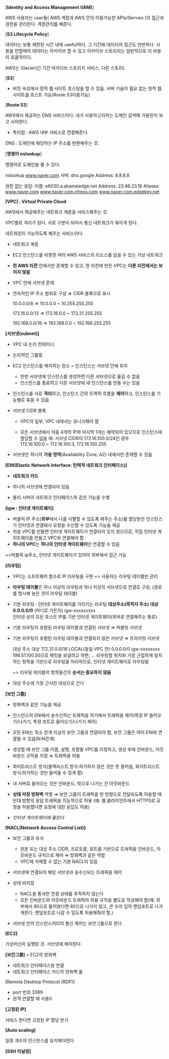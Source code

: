 [**Identity and Access Management (IAM)**]

AWS 사용자는 user들( AWS 계정과 AWS 안의 이용가능한 APIs/Servies )의 접근과 권한을 관리한다. 계정관리를 해준다.



[**S3 Lifecycle Policy**]

데이터는 보통 제한된 시간 내에 useful하다. 그 기간에 데이터의 접근도 빈번하다. 사용을 안할때의 데이터는 아카이브 할 수 있고 아카이브 스토리지는 일반적으로 더 비용이 효율적이다.

AWS는 Glacier(긴 기간 아카이브 스토리지 서비스, 다른 스토리)



[**S3**]

- 버킷 속성에서 정적 웹 사이트 호스팅을 할 수 있음. 서버 기술이 필요 없는 정적 웹 사이트를 호스트 가능(Route 53이용가능)



[**Route 53**]

AWS에서 제공하는 DNS 서비스이다. 내가 사용하고자하는 도메인 검색해 가용한지 보고 사야한다. 

* 특이점 : AWS 내부 서비스로 연결해준다.

DNS : 도메인에 해당하는 IP 주소를 반환해주는 것. 



[**명령어 nslookup**]

명령어로 도메인을 볼 수 있다.

nslookup www.naver.com
서버:    dns.google
Address:  8.8.8.8

권한 없는 응답:
이름:    e6030.a.akamaiedge.net
Address:  23.46.23.18
Aliases:  www.naver.com
          www.naver.com.nheos.com
          www.naver.com.edgekey.net



**[VPC] : Virtual Private Cloud**

AWS에서 제공해주는 네트워크 계층을 서비스해주는 것. 

VPC별로 격리가 된다. 서로 구분이 되어서 통신 네트워크가 묶이게 된다. 

네트워킹이 가능하도록 해주는 서비스이다. 

- 네트워크 계층

- EC2 인스턴스를 비롯한 여러 AWS 서비스의 리소스를 담을 수 있는 가상 네트워크 

- **한 AWS 리전** 안에서만 존재할 수 있고, 한 리전에 만든 VPC는 **다른 리전에서는 보이지 않음**

- VPC 안에 서브넷 존재

- 연속적인 IP 주소 범위로 구성 ⇒ CIDR 블록으로 표시

  10.0.0.0/8 	 ⇒ 10.0.0.0 ~ 10.255.255.255

  172.16.0.0/12 ⇒ 172.16.0.0 ~ 172.31.255.255

  192.168.0.0/16 ⇒ 192.168.0.0 ~ 192.168.255.255

  

**[서브넷(subnet)]**

- VPC 내 논리 컨테이너

- 논리적인 그룹핑

- EC2 인스턴스를 배치하는 장소  = 인스턴스는 서브넷 안에 위치

  - 한번 서브넷에 인스턴스를 생성하면 다른 서브넷으로 옮길 수 없음
  - 인스턴스를 종료하고 다른 서브넷에 새 인스턴스를 만들 수는 있음

- 인스턴스를 서로 **격리**하고, 인스턴스 간의 트랙픽 흐름을 **제어**하고, 인스턴스를 기능별로 묶을 수 있음

- 서브넷 CIDR 블록

  - VPC의 일부, VPC 내에서는 유니크해야 함

  - 모든 서브넷에서 처음 4개의 IP와 마지막 1개는 예약되어 있으므로 인스턴스에 할당할 수 없음
    예: 서브넷 CIDR이 172.16.100.0/24인 경우 		
    172.16.100.0 ~ 172.16.100.3, 172.16.100.255

- 서브넷은 하나의 **가용 영역**(Availability Zone, AZ) 내에서만 존재할 수 있음

  

**[ENI(Elastic Network Interface: 탄력적 네트워크 인터페이스)]**

- **네트워크 카드**

- 하나의 서브넷에 연결되어 있음

- 물리 서버의 네트워크 인터페이스와 같은 기능을 수행

  

**[igw : 인터넷 게이트웨이]**

- 퍼블릭 IP 주소(**외부**에서 나를 식별할 수 있도록 해주는 주소)를 할당받은 인스턴스가 인터넷과 연결돼서 요청을 수신할 수 있도록 기능을 제공
- 처음 VPC를 만들면 인터넷 게이트웨이가 연결되어 있지 않으므로, 직접 인터넷 게이트웨이를 만들고 VPC와 연결해야 함
- **하나의 VPC**는 **하나의 인터넷 게이트웨이**만 연결할 수 있음

=>퍼블릭 ip주소, 인터넷 게이트웨이가 있어야 외부에서 접근 가능



**[라우팅]**

- VPC는 소프트웨어 함수로 IP 라우팅을 구현 => 사용자는 라우팅 테이블만 관리

- **라우팅 테이블**은 하나 이상의 라우팅과 하나 이상의 서브넷으로 연결로 구성, (경로를 명시해 놓은 것이 라우팅 테이블)

- 기본 라우팅 : 인터넷 게이트웨이를 가리키는 라우팅
  **대상주소(목적지 주소)** 		                                                **대상**
  **0.0.0.0/0** (어디로 가든지)  			                              igw-xxxxxxxxx           
  인터넷 상의 모든 호스트 IP를 기반             인터넷 게이트웨이(외부로 연결해주는 통로)

- 기본 라우팅이 포함된 라우팅 테이블과 연결된 서브넷 ⇒ 퍼블릿 서브넷 

- 기본 라우팅이 포함된 라우팅 테이블과 연결되지 않은 서브넷 ⇒ 프라이빗 서브넷

  대상 주소				        대상
  172.31.0.0/16				LOCAL(동일 VPC 안)
  0.0.0.0/0				          igw-xxxxxxxx
  198.51.100.50으로 패킷을 보낼려고 하면, … 라우팅할 위치와 가장 근접하게 일치하는 항목을 기반으로 라우팅을 처리하므로, 인터넷 게이트웨이로 라우팅됨

  => 라우팅 테이블의 항목들간의 **순서는 중요하지 않음**
  
- 대상 주소에 가장 근사한 대상으로 간다



**[보안 그룹]**

- 방화벽과 같은 기능을 제공

- 인스턴스의 ENI에서 송수신하는 트래픽을 허가해서 트래픽을 제어(특정 IP 들어오기/나가기, 특정 포트로 들어오기/나가기 제어)

- 모든 ENI는 최소 한개 이상의 보안 그룹과 연결되야 함, 보안 그룹은 여러 ENI와 연결될 수 있음(N:N관계)

- 생성할 때 보안 그룹 이름, 설명, 포함될 VPC를 지정하고, 생성 후에 인바운드, 아웃바운드 규칙을 지정 ⇒ 트래픽을 허용

- 화이트리스트 방식(블랙리스트 방식:허가하지 않은 것은 못 들어옴, 화이트리스트 방식:허가하는 것만 들어올 수 있게 함)

- 내 서버로 들어오는 것은 인바운드, 밖으로 나가는 건 아웃바운드

- **상태 저장 방화벽** 역할 ⇒ 보안 그룹이 트래픽을 한 방향으로 전달되도록 허용할 때 반대 방향의 응답 트래픽을 지능적으로 허용 (예: 웹 클라이언트에서 HTTPS로 요청을 허용했다면 요청에 대한 응답도 허용)

- *인터넷 게이트웨이에 물린다*

  

**[NACL(Network Access Control List)]**

- 보안 그룹과 유사
  - 원본 또는 대상 주소 CIDR, 프로토콜, 포트를 기반으로 트래픽을 인바운드, 아웃바운드 규칙으로 제어 ⇒ 방화벽과 같은 역할
  - VPC에 삭제할 수 없는 기본 NACL이 있음

- 서브넷에 연결되어 해당 서브넷과 송수신되는 트래픽을 제어
- 상태 비저장
  - NACL을 통과한 연결 상태를 추적하지 않는다
  - 모든 인바운드와 아웃바운드 트래픽의 허용 규칙을 별도로 작성해야 함(예: 외부에서 80으로 들어왔다면 80으로 나가지 않고, 큰 수의 임의 랜덤포트로 나가게한다. 랜덤포트로 나갈 수 있도록 허용해줘야 함.)
- 서브넷 안의 인스턴스끼리의 통신 제어는 보안그룹으로 한다. 



**[EC2]**

가상머신이 실행된 것. 서브넷에 배치된다.



**[보안그룹]** = EC2의 방화벽

- 네트워크 인터페이스랑 연결
- 네트워크 인터페이스 카드의 방화벽 룰



[Remote Desktop Protocol (RDP)]

- port 번호 3389
- 원격 연결할 때 사용0



**[고정된 IP]**

서비스 한다면 고정된 IP 할당 받기 



**[Auto scaling]**

일정 개수의 인스턴스를 유지해야한다



**[SSH 터널링]**

